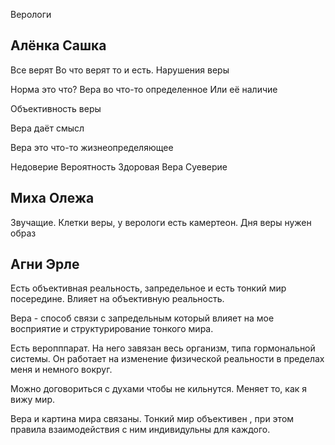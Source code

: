 Верологи

## Алёнка Сашка 
Все верят 
Во что верят то и есть. Нарушения веры

Норма это что? 
Вера во что-то определенное 
Или её наличие 

Объективность веры

Вера даёт смысл

Вера это что-то жизнеопределяющее

Недоверие
Вероятность
Здоровая Вера
Суеверие

## Миха Олежа

Звучащие. Клетки веры, у верологи есть камертеон.
Дня веры нужен образ

## Агни Эрле 
Есть объективная реальность, запредельное и есть тонкий мир посередине. Влияет на объективную реальность.

Вера - способ связи с запредельным который влияет на мое восприятие и структурирование тонкого мира. 

Есть веропппарат. На него завязан весь организм, типа гормональной системы. Он работает на изменение физической реальности в пределах меня и немного вокруг.

Можно договориться с духами чтобы не кильнутся.
Меняет то, как я вижу мир.

Вера и картина мира связаны.
Тонкий мир объективен , при этом правила взаимодействия с ним индивидульны для каждого.

